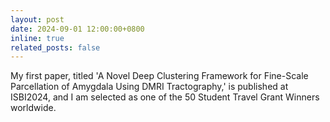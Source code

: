 ```yaml
---
layout: post
date: 2024-09-01 12:00:00+0800
inline: true
related_posts: false
---
```


My first paper, titled 'A Novel Deep Clustering Framework for Fine-Scale Parcellation of Amygdala Using DMRI Tractography,' is published at ISBI2024, and I am selected as one of the 50 Student Travel Grant Winners worldwide.
